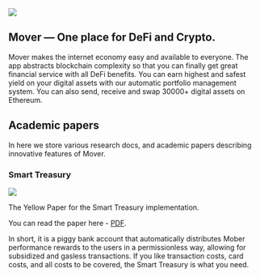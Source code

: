 ![](https://cdn-images-1.medium.com/max/2400/1*Qkyfu-nEradX-4oJxIE0fg.png)
## Mover — One place for DeFi and Crypto.

Mover makes the internet economy easy and available to everyone. The app abstracts blockchain complexity so that you can finally get great financial service with all DeFi benefits. You can earn highest and safest yield on your digital assets with our automatic portfolio management system. You can also send, receive and swap 30000+ digital assets on Ethereum.  

## Academic papers

In here we store various research docs, and academic papers describing innovative features of Mover.

### Smart Treasury
![](https://cdn-images-1.medium.com/max/2400/1*lobPUEKRM_tksx8mpVvSGA.png)

The Yellow Paper for the Smart Treasury implementation. 

You can read the paper here - [PDF](holytreasury/HolyTreasury.pdf). 

In short, it is a piggy bank account that automatically distributes Mober performance rewards to the users in a permissionless way, allowing for subsidized and gasless transactions. If you like transaction costs, card costs, and all costs to be covered, the Smart Treasury is what you need. 
